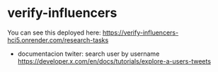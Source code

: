 # verify-influencers

You can see this deployed here: https://verify-influencers-hci5.onrender.com/research-tasks

- documentacion twiter: search user by username
  https://developer.x.com/en/docs/tutorials/explore-a-users-tweets
